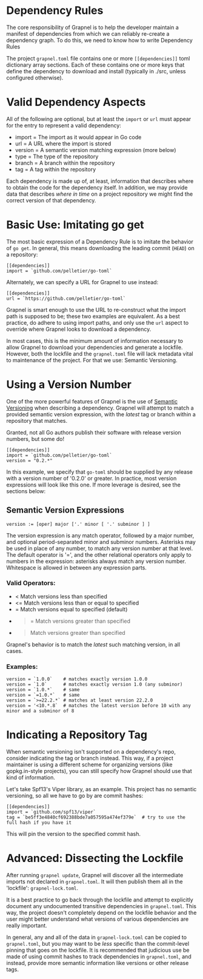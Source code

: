 # Dependency Rules

The core responsibility of Grapnel is to help the developer maintain a manifest
of dependencies from which we can reliably re-create a dependency graph. To do
this, we need to know how to write Dependency Rules

The project `grapnel.toml` file contains one or more `[[dependencies]]` toml 
dictionary array sections.  Each of these contains one or more keys that define
the dependency to download and install (typically in ./src, unless configured
otherwise).

# Valid Dependency Aspects

All of the following are optional, but at least the `import` or `url` must appear
for the entry to represent a valid dependency:

* import = The import as it would appear in Go code
* url = A URL where the import is stored
* version = A semantic version matching expression (more below)
* type = The type of the repository
* branch = A branch within the repository
* tag = A tag within the repository

Each dependency is made up of, at least, information that describes where to
obtain the code for the dependency itself.  In addition, we may provide data
that describes _where in time_ on a project repository we might find the
correct version of that dependency.

# Basic Use: Imitating go get

The most basic expression of a Dependency Rule is to imitate the behavior of
`go get`.  In general, this means downloading the leading commit (`HEAD`) on a 
repository:

```
[[dependencies]]
import = `github.com/pelletier/go-toml`
```

Alternately, we can specify a URL for Grapnel to use instead:

```
[[dependencies]]
url = `https://github.com/pelletier/go-toml`
```

Grapnel is smart enough to use the URL to re-construct what the import path
is supposed to be; these two examples are equivalent.  As a best practice,
do adhere to using import paths, and only use the `url` aspect to override
where Grapnel looks to download a dependency.

In most cases, this is the minimum amount of information necessary to 
allow Grapnel to download your dependencies and generate a lockfile.  However,
both the lockfile and the `grapnel.toml` file will lack metadata vital to
maintenance of the project.  For that we use: Semantic Versioning.


# Using a Version Number

One of the more powerful features of Grapnel is the use of [Semantic Versioning](http://semver.org/)
when describing a dependency.  Grapnel will attempt to match a provided
semantic version expression, with the _latest_ tag or branch within a 
repository that matches.

Granted, not all Go authors publish their software with release version
numbers, but some do!

```
[[dependencies]]
import = `github.com/pelletier/go-toml`
version = "0.2.*"
```

In this example, we specify that `go-toml` should be supplied by any release with
a version number of '0.2.0' or greater.  In practice, most version expressions will
look like this one.  If more leverage is desired, see the sections below:

## Semantic Version Expressions

```
version := [oper] major ['.' minor [ '.' subminor ] ]
```

The version expression is any match operator, followed by a major number, and optional
period-separated minor and subminor numbers.  Asterisks may be used in place of any number,
to match any version number at that level.  The default operator is '=', and the other
relational operators only apply to numbers in the expression: asterisks always match any
version number. Whitespace is allowed in between any expression parts.

### Valid Operators:
* < Match versions less than specified
* <= Match versions less than or equal to specified
* = Match versions equal to specified (default)
* >= Match versions greater than specified
* > Match versions greater than specified

Grapnel's behavior is to match the _latest_ such matching version, in all cases.

### Examples:

```
version = `1.0.0`    # matches exactly version 1.0.0
version = `1.0`      # matches exactly version 1.0 (any subminor)
version = `1.0.*`    # same
version = `=1.0.*`   # same
version = `>=22.2.*` # matches at least version 22.2.0
version = '<10.*.8`  # matches the latest version before 10 with any minor and a subminor of 8
```

# Indicating a Repository Tag

When semantic versioning isn't supported on a dependency's repo, consider indicating
the tag or branch instead.  This way, if a project maintainer is using a different
scheme for organizing versions (like gopkg.in-style projects), you can still specify
how Grapnel should use that kind of information.

Let's take Spf13's Viper library, as an example.  This project has no semantic versioning,
so all we have to go by are commit hashes:

```
[[dependencies]]
import = `github.com/spf13/viper`
tag = `be5ff3e4840cf692388bde7a057595a474ef379e`  # try to use the full hash if you have it

```

This will pin the version to the specified commit hash.



# Advanced: Dissecting the Lockfile

After running `grapnel update`, Grapnel will discover all the intermediate imports
not declared in `grapnel.toml`.  It will then publish them all in the 'lockfile': 
`grapnel-lock.toml`.

It is a best practice to go back through the lockfile and attempt to explicitly
document any undocumented transitive dependencies in `grapnel.toml`.  This way, 
the project doesn't completely depend on the lockfile behavior and the user might
better understand what versions of various dependencies are really important.

In general, any and all of the data in `grapnel-lock.toml` can be copied to
`grapnel.toml`, but you may want to be _less_ specific than the commit-level
pinning that goes on the lockfile.  It is recommended that judicious use be made
of using commit hashes to track dependencies in `grapnel.toml`, and instead, 
provide more semantic information like versions or other release tags.
